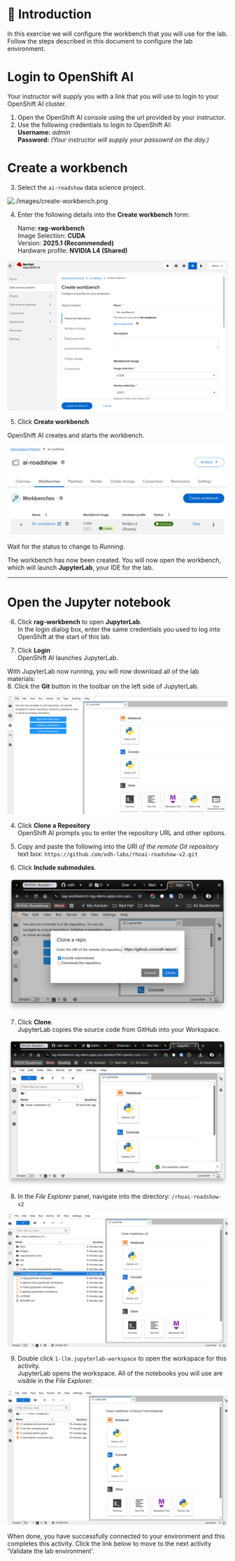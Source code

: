 # 💁 Introduction

In this exercise we will configure the workbench that you will use for the lab. Follow the steps described in this document to configure the lab environment.

# Login to OpenShift AI

Your instructor will supply you with a link that you will use to login to your OpenShift AI cluster.

1. Open the OpenShift AI console using the url provided by your instructor.  
2. Use the following credentials to login to OpenShift AI:  
      **Username:** *admin*  
      **Password:** *(Your instructor will supply your passowrd on the day.)*

# Create a workbench

3. Select the `ai-roadshow` data science project.

![./images/create-workbench.png](images/create-workbench.png)

4. Enter the following details into the **Create workbench** form:

   Name: **rag-workbench**  
   Image Selection: **CUDA**  
   Version: **2025.1 (Recommended)**  
   Hardware profile: **NVIDIA L4 (Shared)**  

![./images/create-workbench-1.png](images/create-workbench-1.png)

5. Click **Create workbench**

OpenShift AI creates and starts the workbench.

![./images/create-workbench-2.png](images/create-workbench-2.png)

Wait for the status to change to *Running*.  

The workbench has now been created. You will now open the workbench, which will launch **JupyterLab**, your IDE for the lab.  

---

# Open the Jupyter notebook

6. Click **rag-workbench** to open **JupyterLab**.  
   In the login dialog box, enter the same credentials you used to log into OpenShift at the start of this lab.

7. Click **Login**  
   OpenShift AI launches JupyterLab.  

With JupyterLab now running, you will now download all of the lab materials:  
8. Click the **Git** button in the toolbar on the left side of JupyterLab.  

![./images/jupyter-lab.png](images/jupyter-lab.png)  

4. Click **Clone a Repository**  
   OpenShift AI prompts you to enter the repository URL and other options.  

5. Copy and paste the following into the *URI of the remote Git repository* text box: `https://github.com/odh-labs/rhoai-roadshow-v2.git`  
6. Click **Include submodules**.  

![images/clone-git-repo-2.png](images/clone-git-repo-2.png) 

7. Click **Clone**.  
   JupyterLab copies the source code from GitHub into your Workspace.

![images/clone-git-repo-3.png](images/clone-git-repo-3.png) 

8. In the *File Explorer* panel, navigate into the directory: `/rhoai-roadshow-v2`  

![images/clone-git-repo-4.png](images/clone-git-repo-4.png)  

9. Double click `1-llm.jupyterlab-workspace` to open the workspace for this activity.  
   JupyterLab opens the workspace. All of the notebooks you will use are visible in the *File Explorer*.  


![images/clone-git-repo-5.png](images/clone-git-repo-5.png)  

When done, you have successfully connected to your environment and this completes this activity. Click the link below to move to the next activity 'Validate the lab environment'.